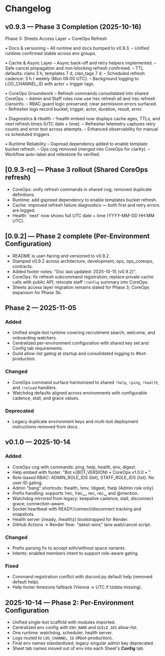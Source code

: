 # Changelog

## v0.9.3 — Phase 3 Completion (2025-10-16)

Phase 3: Sheets Access Layer + CoreOps Refresh

• Docs & versioning
– All runtime and docs bumped to v0.9.3.
– Unified runtime confirmed stable across env groups.

• Cache & Async Layer
– Async back-off and retry helpers implemented.
– Safe cancel propagation and non-blocking refresh confirmed.
– TTL defaults: clans 3 h, templates 7 d, clan_tags 7 d.
– Scheduled refresh cadence: 3 h / weekly (Mon 06:00 UTC).
– Background logging to LOG_CHANNEL_ID with actor + trigger tags.

• CoreOps Groundwork
– Refresh commands consolidated into shared CoreOps.
– Admin and Staff roles now use !rec refresh all and !rec refresh clansinfo.
– RBAC guard logic preserved; clear permission errors surfaced.
– Refresher logs record bucket, trigger, actor, duration, result, error.

• Diagnostics & Health
– !health embed now displays cache ages, TTLs, and next refresh times (UTC date + time).
– Refresher telemetry captures retry counts and error text across attempts.
– Enhanced observability for manual vs scheduled triggers.

• Runtime Reliability
– Gspread dependency added to enable template bucket refresh.
– Ops cog removed (merged into CoreOps for clarity).
– Workflow auto-label and milestone fix verified.

## [0.9.3-rc] — Phase 3 rollout (Shared CoreOps refresh)

- CoreOps: unify refresh commands in shared cog; removed duplicate definitions.
- Runtime: add gspread dependency to enable templates bucket refresh.
- Cache: improved refresh failure diagnostics — both first and retry errors are logged.
- Health: 'next' now shows full UTC date + time (YYYY-MM-DD HH:MM UTC).

## [0.9.2] — Phase 2 complete (Per-Environment Configuration)

- README is user-facing and versioned to v0.9.2.
- Stamped v0.9.2 across architecture, development, ops, ops_coreops, contracts.
- Added footer notes: "Doc last updated: 2025-10-15 (v0.9.2)".
- CoreOps: fix refresh subcommand registration; replace private cache calls with public API; relocate staff `!config` summary into CoreOps.
- Sheets access layer migration remains slated for Phase 3; CoreOps expansion for Phase 3b.

## Phase 2 — 2025-11-05

### Added
- Unified single-bot runtime covering recruitment search, welcome, and onboarding watchers.
- Centralized per-environment configuration with shared key set and Config tab requirements.
- Guild allow-list gating at startup and consolidated logging to #bot-production.

### Changed
- CoreOps command surface harmonized to shared `!help`, `!ping`, `!health`, and `!reload` handlers.
- Watchdog defaults aligned across environments with configurable cadence, stall, and grace values.

### Deprecated
- Legacy duplicate environment keys and multi-bot deployment instructions removed from docs.

## v0.1.0 — 2025-10-14

### Added
- CoreOps cog with commands: ping, help, health, env, digest.
- Help embed with footer: "Bot v{BOT_VERSION} • CoreOps v1.0.0 • <Vienna or UTC time>".
- Role-based RBAC: ADMIN_ROLE_IDS (list), STAFF_ROLE_IDS (list). No user-ID gating.
- Admin "bang" shortcuts: !health, !env, !digest, !help (Admin role only).
- Prefix handling: supports !rec, !rec␣, rec, rec␣ and @mention.
- Watchdog mirrored from legacy: keepalive cadence, stall, disconnect grace; connection-aware.
- Socket heartbeat with READY/connect/disconnect tracking and snapshots.
- Health server (/ready, /healthz) bootstrapped for Render.
- GitHub Actions → Render flow: "latest-wins" lane wait/cancel script.

### Changed
- Prefix parsing fix to accept with/without space variants.
- Intents: enabled members intent to support role-aware gating.

### Fixed
- Command registration conflict with discord.py default help (removed default help).
- Help footer timezone fallback (Vienna → UTC if tzdata missing).

## 2025-10-14 — Phase 2: Per-Environment Configuration
- Unified single-bot scaffold with modules imported.
- Centralized env config with `ENV_NAME` and `GUILD_IDS` allow-list.
- One runtime: watchdog, scheduler, health server.
- Logs routed to `LOG_CHANNEL_ID` (#bot-production).
- Final env names standardized; legacy singular admin key deprecated.
- Sheet tab names moved out of env into each Sheet's **Config** tab.
